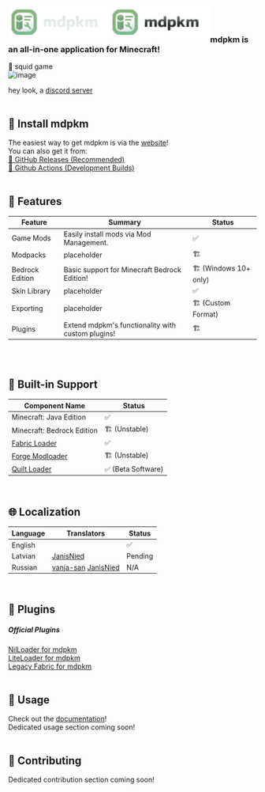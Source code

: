 <dl>
  <img src="./public/img/banner/brand_text.svg#gh-dark-mode-only" alt="mdpkm Text" align="left" height="64"/>
  <img src="./public/img/banner/brand_text_dark.svg#gh-light-mode-only" alt="mdpkm Text" align="left" height="64"/>
</dl>
<br/><br/>

### mdpkm is an all-in-one application for Minecraft!
🦑 squid game</br>
![image](https://user-images.githubusercontent.com/32640219/214085668-779b0faf-d10c-4250-9ccb-50a5fb4017cd.png)

hey look, a [discord server](https://discord.gg/YHDW77CMUw)
<br/><br/>

## 💾 Install mdpkm
The easiest way to get mdpkm is via the [website](https://mdpkm.voxelified.com)!<br/>
You can also get it from:<br/>
[🦑 GitHub Releases (Recommended)](https://github.com/Blookerss/mdpkm/releases)<br/>
[🦊 Github Actions (Development Builds)](https://github.com/Blookerss/mdpkm/actions)
<br/><br/>

## 🤯 Features
| Feature           | Summary                                                           | Status                 |
|-------------------|-------------------------------------------------------------------|------------------------|
| Game Mods         | Easily install mods via Mod Management.                           | ✅                    |
| Modpacks          | placeholder                                                       | 🏗️                    |
| Bedrock Edition   | Basic support for Minecraft Bedrock Edition!                      | 🏗️ (Windows 10+ only) |
| Skin Library      | placeholder                                                       | ✅                    |
| Exporting         | placeholder                                                       | 🏗️ (Custom Format)    |
| Plugins           | Extend mdpkm's functionality with custom plugins!                 | 🏗️                    |
<br/><br/>

## 🦑 Built-in Support
| Component Name                                | Status             |
|-----------------------------------------------|--------------------|
| Minecraft: Java Edition                       | ✅                 |
| Minecraft: Bedrock Edition                    | 🏗️ (Unstable)      |
| [Fabric Loader](https://fabricmc.net)         | ✅                 |
| [Forge Modloader](https://minecraftforge.net) | 🏗️ (Unstable)      |
| [Quilt Loader](https://quiltmc.org)           | ✅ (Beta Software) |
<br/>

## 🌐 Localization
| Language | Translators                                                                         | Status  |
|----------|-------------------------------------------------------------------------------------|---------|
| English  |                                                                                     | ✅      |
| Latvian  | [JanisNied](https://github.com/JanisNied)                                           | Pending |
| Russian  | [vanja-san](https://github.com/vanja-san) [JanisNied](https://github.com/JanisNied) | N/A     |
<br/>

## 🔌 Plugins
##### Official Plugins
[NilLoader for mdpkm](https://github.com/Blookerss/mdpkm-nilloader-plugin)<br/>
[LiteLoader for mdpkm](https://github.com/Blookerss/mdpkm-liteloader-plugin)<br/>
[Legacy Fabric for mdpkm](https://github.com/Blookerss/mdpkm-legacy-fabric-plugin)<br/>
<br/>

## 🤔 Usage
Check out the [documentation](https://blookers.gitbook.io/mdpkm/getting-started)!<br/>
Dedicated usage section coming soon!
<br/><br/>

## 🥰 Contributing
Dedicated contribution section coming soon!
<br/><br/>
